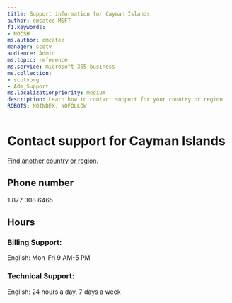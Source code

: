 ```yaml
---                                
title: Support information for Cayman Islands
author: cmcatee-MSFT
f1.keywords:
- NOCSH
ms.author: cmcatee
manager: scotv
audience: Admin
ms.topic: reference
ms.service: microsoft-365-business
ms.collection: 
- scotvorg
- Adm_Support
ms.localizationpriority: medium
description: Learn how to contact support for your country or region.
ROBOTS: NOINDEX, NOFOLLOW
---
```


# Contact support for Cayman Islands

[Find another country or region](../get-help-support.md).

## Phone number
1 877 308 6465

## Hours
### Billing Support:

English: Mon-Fri 9 AM-5 PM

### Technical Support:

English: 24 hours a day, 7 days a week
